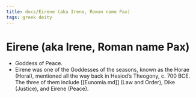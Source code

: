 ```yaml
---
title: docs/Eirene (aka Irene, Roman name Pax)
tags: greek deity
---
```


# Eirene (aka Irene, Roman name Pax) 
- Goddess of Peace.
- Eirene was one of the Goddesses of the seasons, known as the Horae (Horai), mentioned all the way back in Hesiod’s Theogony, c. 700 BCE. The three of them include [[Eunomia.md]] (Law and Order), Dike (Justice), and Eirene (Peace).